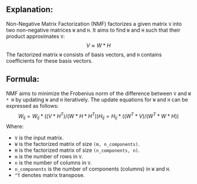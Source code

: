 ## Explanation:
Non-Negative Matrix Factorization (NMF) factorizes a given matrix `V` into two non-negative matrices `W` and `H`.
It aims to find `W` and `H` such that their product approximates `V`:
$$
V ≈ W * H
$$
The factorized matrix `W` consists of basis vectors, and `H` contains coefficients for these basis vectors.
## Formula:
NMF aims to minimize the Frobenius norm of the difference between `V` and `W * H` by updating `W` and `H` iteratively.
The update equations for `W` and `H` can be expressed as follows:
$$
W_{ij} = W_{ij} * ((V * H^T) / (W * H * H^T))
H_{ij} = H_{ij} * ((W^T * V) / (W^T * W * H))
$$
Where:
* `V` is the input matrix.
* `W` is the factorized matrix of size `(m, n_components)`.
* `H` is the factorized matrix of size `(n_components, n)`.
* `m` is the number of rows in `V`.
* `n` is the number of columns in `V`.
* `n_components` is the number of components (columns) in `W` and `H`.
* `^T` denotes matrix transpose.